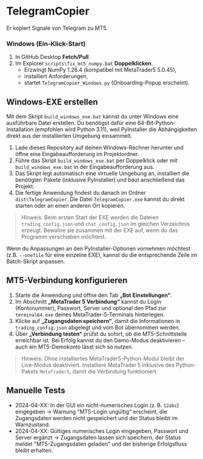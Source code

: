 # TelegramCopier

Er kopiert Signale von Telegram zu MT5.

### Windows (Ein-Klick-Start)
1) In GitHub Desktop **Fetch/Pull**.
2) Im Explorer `scripts\fix_mt5_numpy.bat` **Doppelklicken**.
   - Erzwingt NumPy 1.26.4 (kompatibel mit MetaTrader5 5.0.45),
   - installiert Anforderungen,
   - startet `TelegramCopier_Windows.py` (Onboarding-Popup erscheint).

## Windows-EXE erstellen

Mit dem Skript `build_windows_exe.bat` kannst du unter Windows eine ausführbare Datei erstellen. Du benötigst dafür eine 64-Bit-Python-Installation (empfohlen wird Python 3.11), weil PyInstaller die Abhängigkeiten direkt aus der installierten Umgebung einsammelt.

1. Lade dieses Repository auf deinen Windows-Rechner herunter und öffne eine Eingabeaufforderung im Projektordner.
2. Führe das Skript `build_windows_exe.bat` per Doppelklick oder mit `build_windows_exe.bat` in der Eingabeaufforderung aus.
3. Das Skript legt automatisch eine virtuelle Umgebung an, installiert die benötigten Pakete (inklusive PyInstaller) und baut anschließend das Projekt.
4. Die fertige Anwendung findest du danach im Ordner `dist\TelegramCopier`. Die Datei `TelegramCopier.exe` kannst du direkt starten oder an einen anderen Ort kopieren.

> Hinweis: Beim ersten Start der EXE werden die Dateien `trading_config.json` und `chat_config.json` im gleichen Verzeichnis erzeugt. Bewahre sie zusammen mit der EXE auf, wenn du das Programm verschieben möchtest.

Wenn du Anpassungen an den PyInstaller-Optionen vornehmen möchtest (z.B. `--onefile` für eine einzelne EXE), kannst du die entsprechende Zeile im Batch-Skript anpassen.

## MT5-Verbindung konfigurieren

1. Starte die Anwendung und öffne den Tab **„Bot Einstellungen“**.
2. Im Abschnitt **„MetaTrader 5 Verbindung“** kannst du Login (Kontonummer), Passwort, Server und optional den Pfad zur `terminal64.exe` deines MetaTrader-5-Terminals hinterlegen.
3. Klicke auf **„Zugangsdaten speichern“**, damit die Informationen in `trading_config.json` abgelegt und vom Bot übernommen werden.
4. Über **„Verbindung testen“** prüfst du sofort, ob die MT5-Schnittstelle erreichbar ist. Bei Erfolg kannst du den Demo-Modus deaktivieren – auch ein MT5-Demokonto lässt sich so nutzen.

> Hinweis: Ohne installiertes MetaTrader5-Python-Modul bleibt der Live-Modus deaktiviert. Installiere MetaTrader 5 inklusive des Python-Pakets `MetaTrader5`, damit die Verbindung funktioniert.

## Manuelle Tests

- 2024-04-XX: In der GUI ein nicht-numerisches Login (z. B. `12abc`) eingegeben → Warnung "MT5-Login ungültig" erscheint, die Zugangsdaten werden nicht gespeichert und der Status bleibt im Warnzustand.
- 2024-04-XX: Gültiges numerisches Login eingegeben, Passwort und Server ergänzt → Zugangsdaten lassen sich speichern, der Status meldet "MT5-Zugangsdaten geladen" und der bisherige Erfolgsfluss bleibt erhalten.
